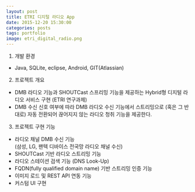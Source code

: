 ```yaml
---
layout: post
title: ETRI 디지털 라디오 App
date: 2015-12-20 15:30:00 
categories: posts 
tags: portfolio
image: etri_digital_radio.png
---
```


1) 개발 환경  
 - Java, SQLite, eclipse, Android, GIT(Atlassian)  

2) 프로젝트 개요  
 - DMB 라디오 기능과 SHOUTCast 스프리밍 기능을 제공하는 Hybrid형 디지털 라디오 서비스 구현 (ETRI 연구과제)  
 - DMB 수신 신호 여부에 따라 DMB 라디오 수신 기능에서 스트리밍으로 (혹은 그 반대로) 자동 전환되어 끊어지지 않는 라디오 청취 기능을 제공한다.  


3) 프로젝트 구현 기능  
 - 라디오 채널 DMB 수신 기능  
   (삼성, LG, 팬텍 디바이스 전국망 라디오 채널 수신)  
 - SHOUTCast 기반 라디오 스트리밍 기능  
 - 라디오 스테이션 검색 기능 (DNS Look-Up)  
 - FQDN(fully qualified domain name) 기반 스트리밍 인증 기능  
 - 이미지 로드 및 REST API 연동 기능  
 - 커스텀 UI 구현  
 
